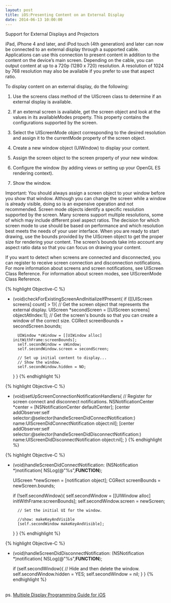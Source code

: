 ```yaml
---
layout: post
title: iOS:Presenting Content on an External Display
date: 2014-06-13 10:00:00
---
```


Support for External Displays and Projectors
 
 iPad, iPhone 4 and later, and iPod touch (4th generation) and later can now be connected to an external display
 through a supported cable. Applications can use this connection to present content in addition to the content
 on the device’s main screen. Depending on the cable, you can output content at up to a 720p (1280 x 720)
 resolution. A resolution of 1024 by 768 resolution may also be available if you prefer to use that aspect ratio.
 
 To display content on an external display, do the following:
 
 1. Use the screens class method of the UIScreen class to determine if an external display is available.
 
 2. If an external screen is available, get the screen object and look at the values in its availableModes
 property. This property contains the configurations supported by the screen.
 
 3. Select the UIScreenMode object corresponding to the desired resolution and assign it to the currentMode
 property of the screen object.
 
 4. Create a new window object (UIWindow) to display your content.
 
 5. Assign the screen object to the screen property of your new window.
 
 6. Configure the window (by adding views or setting up your OpenGL ES rendering context).
 
 7. Show the window.
 
 Important: You should always assign a screen object to your window before you show that window. Although you 
 can change the screen while a window is already visible, doing so is an expensive operation and not recommended.
 Screen mode objects identify a specific resolution supported by the screen. Many screens support multiple
 resolutions, some of which may include different pixel aspect ratios. The decision for which screen mode to use
 should be based on performance and which resolution best meets the needs of your user interface. When you are
 ready to start drawing, use the bounds provided by the UIScreen object to get the proper size for rendering
 your content. The screen’s bounds take into account any aspect ratio data so that you can focus on drawing your content.
 
 If you want to detect when screens are connected and disconnected, you can register to receive screen
 connection and disconnection notifications. For more information about screens and screen notifications, see
 UIScreen Class Reference. For information about screen modes, see UIScreenMode Class Reference.
 
 
{% highlight Objective-C %}
 - (void)checkForExistingScreenAndInitializeIfPresent{
     if ([[UIScreen screens] count] > 1){
         // Get the screen object that represents the external display.
         UIScreen *secondScreen = [[UIScreen screens] objectAtIndex:1];
         // Get the screen's bounds so that you can create a window of the correct size.
         CGRect screenBounds = secondScreen.bounds;
        
         UIWindow *sWindow = [[UIWindow alloc] initWithFrame:screenBounds];
         self.secondWindow = sWindow;
         self.secondWindow.screen = secondScreen;
        
         // Set up initial content to display...
         // Show the window.
         self.secondWindow.hidden = NO;
     }
 }
{% endhighlight %}

{% highlight Objective-C %}
 - (void)setUpScreenConnectionNotificationHandlers{
     // Register for screen connect and disconnect notifications.
 	NSNotificationCenter *center = [NSNotificationCenter defaultCenter];
     [center addObserver:self selector:@selector(handleScreenDidConnectNotification:)
                    name:UIScreenDidConnectNotification object:nil];
     [center addObserver:self selector:@selector(handleScreenDidDisconnectNotification:)
                    name:UIScreenDidDisconnectNotification object:nil];
 }
{% endhighlight %}

{% highlight Objective-C %}
 - (void)handleScreenDidConnectNotification: (NSNotification *)notification{
     NSLog(@"%s",__FUNCTION__);
    
     UIScreen *newScreen = [notification object];
     CGRect screenBounds = newScreen.bounds;
    
     if (!self.secondWindow){
         self.secondWindow = [[UIWindow alloc] initWithFrame:screenBounds];
         self.secondWindow.screen = newScreen;
        
         // Set the initial UI for the window.
        
         //show: makeKeyAndVisible
         [self.secondWindow makeKeyAndVisible];
     }
 }
{% endhighlight %}

{% highlight Objective-C %}
 - (void)handleScreenDidDisconnectNotification: (NSNotification *)notification{
     NSLog(@"%s",__FUNCTION__);
    
     if (self.secondWindow){
         // Hide and then delete the window.
         self.secondWindow.hidden = YES;
         self.secondWindow = nil;
     }
 }
{% endhighlight %}
 
<br/>
ps. <a href="https://developer.apple.com/library/ios/documentation/WindowsViews/Conceptual/WindowAndScreenGuide/Introduction/Introduction.html#//apple_ref/doc/uid/TP40012555-CH1-SW1" target=”_blank”>Multiple Display Programming Guide for iOS</a>
 